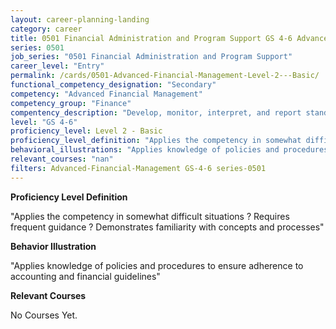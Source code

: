 ```yaml
---
layout: career-planning-landing
category: career
title: 0501 Financial Administration and Program Support GS 4-6 Advanced Financial Management
series: 0501
job_series: "0501 Financial Administration and Program Support"
career_level: "Entry"
permalink: /cards/0501-Advanced-Financial-Management-Level-2---Basic/
functional_competency_designation: "Secondary"
competency: "Advanced Financial Management"
competency_group: "Finance"
compentency_description: "Develop, monitor, interpret, and report standardized processes/operations to ensure transparency and compliance with financial statutory, regulatory, and leadership guidance with the intent of promoting effectiveness and accountability."
level: "GS 4-6"
proficiency_level: Level 2 - Basic
proficiency_level_definition: "Applies the competency in somewhat difficult situations ? Requires frequent guidance ? Demonstrates familiarity with concepts and processes"
behavioral_illustrations: "Applies knowledge of policies and procedures to ensure adherence to accounting and financial guidelines"
relevant_courses: "nan"
filters: Advanced-Financial-Management GS-4-6 series-0501
---
```


<p><b>Proficiency Level Definition</b></p>
<p>"Applies the competency in somewhat difficult situations ? Requires frequent guidance ? Demonstrates familiarity with concepts and processes"</p>
<p><b>Behavior Illustration</b></p>
<p>"Applies knowledge of policies and procedures to ensure adherence to accounting and financial guidelines"</p>
<p><b>Relevant Courses</b></p>
<div class="cfo-courses-outer"><div class="cfo-courses-inner">No Courses Yet.</div></div>

